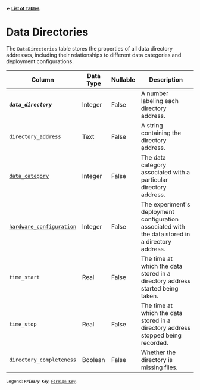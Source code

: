 <sup>**← [List of Tables](schema.md)**</sup>

# Data Directories

The `DataDirectories` table stores the properties of all data directory addresses, including their relationships to different data categories and deployment configurations.

| Column                                                 | Data Type | Nullable | Description                                                                                       |
| ------------------------------------------------------ | --------- | -------- | ------------------------------------------------------------------------------------------------- |
| ***`data_directory`***                                 | Integer   | False    | A number labeling each directory address.                                                         |
| `directory_address`                                    | Text      | False    | A string containing the directory address.                                                        |
| [`data_category`](data_categories.md)                  | Integer   | False    | The data category associated with a particular directory address.                                 |
| [`hardware_configuration`](hardware_configurations.md) | Integer   | False    | The experiment's deployment configuration associated with the data stored in a directory address. |
| `time_start`                                           | Real      | False    | The time at which the data stored in a directory address started being taken.                     |
| `time_stop`                                            | Real      | False    | The time at which the data stored in a directory address stopped being recorded.                  |
| `directory_completeness`                               | Boolean   | False    | Whether the directory is missing files.                                                           |

<sup>Legend: ***`Primary Key`***, [`Foreign Key`](data_directories.md).</sup>
